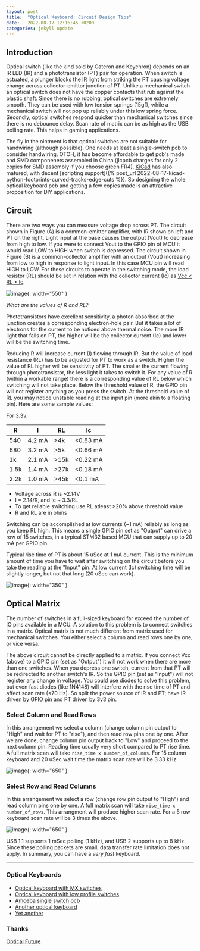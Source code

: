 ```yaml
---
layout: post
title:  "Optical Keyboard: Circuit Design Tips"
date:   2022-08-17 12:16:45 +0200
categories: jekyll update
---
```



## Introduction

Optical switch (like the kind sold by Gateron and Keychron) depends on an IR
LED (IR) and a phototransistor (PT) pair for
operation. When switch is actuated, a plunger blocks the IR light from striking
the PT causing voltage change across collector-emittor junction of PT. Unlike a
mechanical switch an optical switch does not have the copper contacts that rub
against the plastic shaft. Since there is no rubbing, optical switches are
extremely smooth. They can be used with low tension springs (15gf), while a
mechanical switch will not pop up reliably under this low spring force.
Secondly, optical switches respond quicker than mechanical switches since there
is no debounce delay. Scan rate of matrix can be as high as the USB polling
rate. This helps in gaming applications.

The fly in the ointment is that optical switches are not suitable for
handwiring (although possible). One needs at least a single-switch pcb to
consider handwiring. OTOH, it has become affordable to get pcb's made and SMD
componenets assembled in China (jlcpcb charges for only 2 copies for SMD assembly if you choose
green FR4). [KiCad][kicad-org] has also matured, with decent [scripting support]({% post_url 2022-08-17-kicad-python-footprints-curved-tracks-edge-cuts %}). So designing the whole optical keyboard pcb and getting a few
copies
made is an attractive proposition for DIY applications.

## Circuit

There are two ways you can measure voltage drop across PT. The circuit shown in
Figure (A) is a common-emitter amplifier, with IR shown on left and PT on the
right. Light input at the base causes the output (Vout) to decrease from high
to low. If you were to connect Vout to the GPIO pin of MCU it would read LOW to
HIGH when switch is depressed. The circuit shown in Figure (B) is a
common-collector amplifier with an output (Vout) increasing from low to high in
response to light input. In this case MCU pin will read HIGH to LOW. For these
circuits to operate in the switching mode, the load resistor (RL) should be set
in relation with the collector current (Ic) as
[Vcc < RL × Ic][photodevices].

![image](/assets/opic1.png){: width="550" }

*What are the values of R and RL?*

Phototransistors have excellent sensitivity, a photon absorbed at the junction
creates a corresponding electron-hole pair. But it takes a lot of electrons for
the current to be noticed above thermal noise. The more IR light that falls on
PT, the higher will be the collector current (Ic) and lower will be the switching time. 

Reducing R will increase current (I) flowing through IR. But the value of load
resistance (RL) has to be adjusted for PT to work as a switch. Higher the value
of RL higher will be sensitivity of PT. The smaller the current flowing through
phototransistor, the less light it takes to switch it. For any value of R
(within a workable range) there is a corresponding value of RL below which
switching will not take place. Below the threshold value of R, the GPIO pin 
will not register anything as you press the switch. At the threshold value of RL 
you may notice unstable reading at the input pin (more akin to a floating pin). Here are some sample values:

For 3.3v:

|  R  |  I  |  RL |  Ic |
| --- | --- | --- | --- |
| 540 | 4.2 mA | >4k | <0.83 mA |
| 680 | 3.2 mA | >5k | <0.66 mA |
| 1k | 2.1 mA | >15k | <0.22 mA |
| 1.5k | 1.4 mA | >27k | <0.18 mA |
| 2.2k | 1.0 mA | >45k | <0.1 mA |

* Voltage across R is ~2.14V
* I = 2.14/R, and Ic ~ 3.3/RL
* To get reliable switching use RL atleast >20% above threshold value
* R and RL are in ohms

Switching can be accomplished at low currents (~1 mA) reliably as long as you
keep RL high. This means a single GPIO pin set as "Output" can drive a row of
15 switches, in a typical STM32 based MCU that can supply up to 20 mA per GPIO
pin.

Typical rise time of PT is about 15 uSec at 1 mA current. This is the minimum
amount of time you have to wait after switching on the circuit before you take
the reading at the "Input" pin. At low current (Ic) switching time will be
slightly longer, but not that long (20 uSec can work).


![image](/assets/opic2.png){: width="350" }


## Optical Matrix

The number of switches in a full-sized keyboard far exceed the number of IO pins available in a MCU. A solution
to this problem is to connect switches in a matrix. Optical matrix is not much different from matrix used
for mechanical switches. You either select a column and read rows one by one, or vice versa.

The above circuit cannot be directly applied to a matrix. If you connect Vcc
(above) to a GPIO pin (set as "Output") it will not work when there are more
than one switches. When you depress one switch, current from that PT will be
redirected to another switch's IR. So the GPIO pin (set as "Input") will not
register any change in voltage. You could use diodes to solve this problem, but
even fast diodes (like 1N4148) will interfere with the rise time of PT and
affect scan rate (<70 Hz). So split the power source of IR and PT; have IR driven
by GPIO pin and PT driven by 3v3 pin.


### Select Column and Read Rows

In this arrangement we select a column (change column pin output to "High" and
wait for PT to "rise"), and then read row pins one by one. After we are done,
change column pin output back to "Low" and proceed to the next column pin.
Reading time usually very short compared to PT rise time.
A full matrix scan will take `rise_time x number_of_columns`. For 15 column
keyboard and 20 uSec wait time the matrix scan rate will be 3.33 kHz.

![image](/assets/opic4.png){: width="650" }

### Select Row and Read Columns

In this arrangement we select a row (change row pin output to "High") and read column pins one by one.
A full matrix scan will take `rise_time x number_of_rows`. This arrangment will produce higher scan rate.
For a 5 row keyboard scan rate will be 3 times the above.

![image](/assets/opic3.png){: width="650" }

USB 1.1 supports 1 mSec polling (1 kHz), and USB 2 supports up to 8 kHz. Since
these polling packets are small, data transfer rate limitation does not apply.
In summary, you can have a *very fast* keyboard.


***

### Optical Keyboards


- [Optical keyboard with MX switches](https://github.com/girishji/optical-keyboard-mx)
- [Optical keyboard with low profile switches](https://github.com/girishji/keychron-optical-keyboard)
- [Amoeba single switch pcb](https://github.com/girishji/optical-amoeba)
- [Another optical keyboard](https://github.com/girishji/optical-keyboard)
- [Yet another](https://github.com/Dachtire/sok42)


### Thanks

[Optical Future](https://discord.com/login?redirect_to=%2Fchannels%2F715975244896272618)


[kicad-org]: https://www.kicad.org/
[photodevices]: http://educypedia.karadimov.info/library/Sharp%20photodevices.pdf
